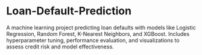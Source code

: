 # Loan-Default-Prediction
A machine learning project predicting loan defaults with models like Logistic Regression, Random Forest, K-Nearest Neighbors, and XGBoost. Includes hyperparameter tuning, performance evaluation, and visualizations to assess credit risk and model effectiveness.
